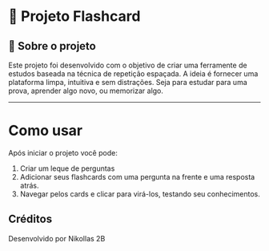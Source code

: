 # 🧠 Projeto Flashcard

##  🎯 Sobre o projeto
Este projeto foi desenvolvido com o objetivo de criar uma ferramente de estudos baseada na técnica de repetição espaçada.
A ideia é fornecer uma plataforma limpa, intuitiva e sem distrações.
Seja para estudar para uma prova, aprender algo novo, ou memorizar algo.

---

# Como usar
Após iniciar o projeto você pode:
1. Criar um leque de perguntas
2. Adicionar seus flashcards com uma pergunta na frente e uma resposta atrás.
3. Navegar pelos cards e clicar para virá-los, testando seu conhecimentos.

## Créditos
Desenvolvido por Nikollas 2B
